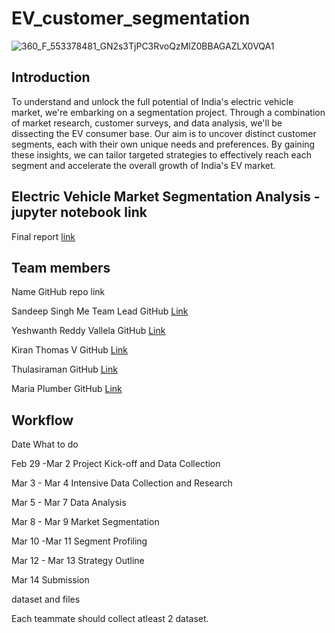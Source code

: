 # EV_customer_segmentation 

![360_F_553378481_GN2s3TjPC3RvoQzMlZ0BBAGAZLX0VQA1](https://github.com/sandeep0097-97/EV-Market/assets/93462547/ec62b844-d403-45be-a17c-67d77086834e)


## Introduction

To understand and unlock the full potential of India's electric vehicle market, we're embarking on a segmentation project. Through a combination of market research, customer surveys, and data analysis, we'll be dissecting the EV consumer base. Our aim is to uncover distinct customer segments, each with their own unique needs and preferences. By gaining these insights, we can tailor targeted strategies to effectively reach each segment and accelerate the overall growth of India's EV market.

## Electric Vehicle Market Segmentation Analysis - jupyter notebook link



Final report [link](https://github.com/sandeep0097-97/EV-Market/blob/master/EV-Customer_Segmentation_SandeepReport.docx)

## Team members

Name	GitHub repo link

Sandeep Singh Me Team Lead	GitHub [Link](https://github.com/sandeep0097-97/EV-Market)

Yeshwanth Reddy Vallela	GitHub [Link](https://github.com/yesh069/EV-Segmentation?tab=readme-ov-file)

Kiran Thomas V	GitHub [Link](https://github.com/KiranJamesThomas/EV_market_segmentation_Kiran_Thomas_Team_Sandeep)

Thulasiraman	GitHub [Link](https://github.com/Iamthulasiraman/Electric_vehicle_Segmentation)

Maria Plumber	GitHub [Link](https://github.com/mariaplumber/Feynn-Labs-2)

## Workflow

Date	What to do

Feb 29 -Mar 2	Project Kick-off and Data Collection

Mar 3 - Mar 4	Intensive Data Collection and Research

Mar 5 - Mar 7	Data Analysis

Mar 8 - Mar 9	Market Segmentation

Mar 10 -Mar 11	Segment Profiling

Mar 12 - Mar 13	Strategy Outline

Mar 14	Submission

dataset and files

Each teammate should collect atleast 2 dataset.


